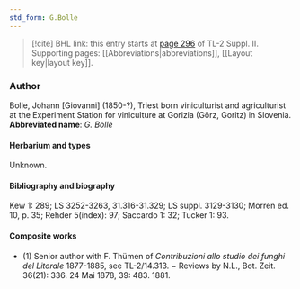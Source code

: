 ```yaml
---
std_form: G.Bolle
---
```


> [!cite] BHL link: this entry starts at [page 296](https://www.biodiversitylibrary.org/page/33265493) of TL-2 Suppl. II.
> Supporting pages: [[Abbreviations|abbreviations]], [[Layout key|layout key]].

### Author

Bolle, Johann \[Giovanni\] (1850-?), Triest born viniculturist and agriculturist at the Experiment Station for viniculture at Gorizia (Görz, Goritz) in Slovenia. 
**Abbreviated name**: *G. Bolle*

#### Herbarium and types

Unknown.

#### Bibliography and biography

Kew 1: 289; LS 3252-3263, 31.316-31.329; LS suppl. 3129-3130; Morren ed. 10, p. 35; Rehder 5(index): 97; Saccardo 1: 32; Tucker 1: 93.

#### Composite works

- (1) Senior author with F. Thümen of *Contribuzioni allo studio dei funghi del Litorale* 1877-1885, see TL-2/14.313. − Reviews by N.L., Bot. Zeit. 36(21): 336. 24 Mai 1878, 39: 483. 1881.

